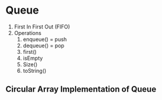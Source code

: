 # Queue
1. First In First Out (FIFO)
2. Operations
	1. enqueue() = push
	2. dequeue() = pop
	3. first()
	4. isEmpty
	5. Size()
	6. toString()
## Circular Array Implementation of Queue